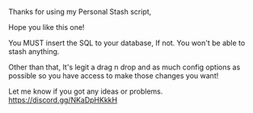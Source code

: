 Thanks for using my Personal Stash script,

Hope you like this one!

You MUST insert the SQL to your database, If not. You won't be able to stash anything.

Other than that, It's legit a drag n drop and as much config options as possible so you have access to make those changes you want!

Let me know if you got any ideas or problems.
https://discord.gg/NKaDpHKkkH